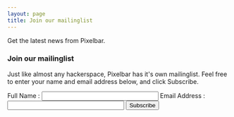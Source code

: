 ```yaml
---
layout: page
title: Join our mailinglist
---
```


<p class="message">
  Get the latest news from Pixelbar.
</p>

### Join our mailinglist

Just like almost any hackerspace, Pixelbar has it's own mailinglist. Feel free to enter your name and email address below, and click Subscribe.

<form id="joinlist">
	Full Name : <input type="text" name="fullname" size="30">
	Email Address : <input type="text" name="email" size="30">
	<input type="hidden" name="digest" value="0">
	<input type="Submit" name="email-button" value="Subscribe">
</form> 


